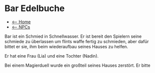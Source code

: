  # Bar Edelbuche

 - [<-- Home](../index.md)
 - [<-- NPCs](index.md)

 Bar ist ein Schmied in Schnellwasser. Er ist bereit den Spielern seine schmiede zu überlassen um flints waffe fertig zu schmieden, aber dafür bittet er sie, ihm beim wiederaufbau seines Hauses zu helfen.
 
 Er hat eine Frau (Lia) und eine Tochter (Nadin).
 
 Bei einem Magierduell wurde ein großteil seines Hauses zerstört. Er bitte 
 

